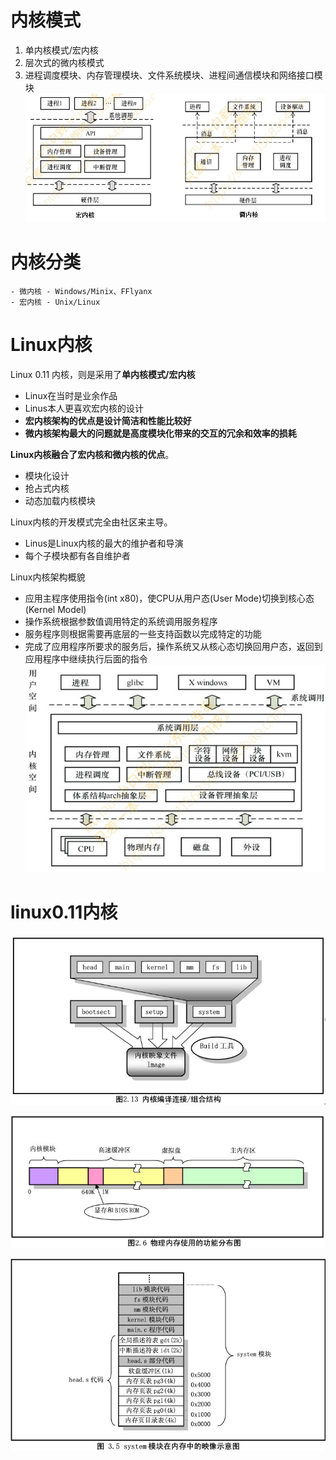 # 内核模式
1. 单内核模式/宏内核
2. 层次式的微内核模式
3. 进程调度模块、内存管理模块、文件系统模块、进程间通信模块和网络接口模块
![](../photo/paste-8a63afb6f2f20e12446f8e94753d0b8a4fdc2f4a.jpg)

# 内核分类
	- 微内核 - Windows/Minix、FFlyanx
	- 宏内核 - Unix/Linux

# Linux内核
Linux 0.11 内核，则是采用了**单内核模式/宏内核**
- Linux在当时是业余作品
- Linus本人更喜欢宏内核的设计
- **宏内核架构的优点是设计简洁和性能比较好**
- **微内核架构最大的问题就是高度模块化带来的交互的冗余和效率的损耗** 
  
**Linux内核融合了宏内核和微内核的优点**。
- 模块化设计
- 抢占式内核
- 动态加载内核模块 
  
Linux内核的开发模式完全由社区来主导。
- Linus是Linux内核的最大的维护者和导演
- 每个子模块都有各自维护者 
  
Linux内核架构概貌 
- 应用主程序使用指令(int x80)，使CPU从用户态(User Mode)切换到核心态(Kernel Model)
- 操作系统根据参数值调用特定的系统调用服务程序
- 服务程序则根据需要再底层的一些支持函数以完成特定的功能
- 完成了应用程序所要求的服务后，操作系统又从核心态切换回用户态，返回到应用程序中继续执行后面的指令
![](../photo/paste-4bf434264fc4f9cd125bddbca76a3c72c0454309.jpg)

# linux0.11内核
![](../photo/paste-29b968be5caca30f1bb2703949c236487cf324fe.jpg)

![](../photo/paste-85e31d2ab3c5c2caa95ef626c4baaa8b467fb863.jpg)

![](../photo/paste-165e0ccff9fabb274bd59c0d5d7f8afd0ad4b330.jpg)
